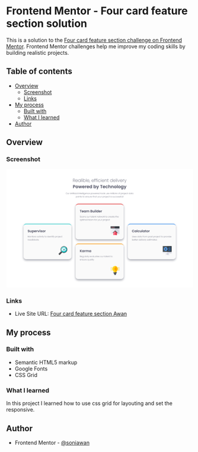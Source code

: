 # Frontend Mentor - Four card feature section solution

This is a solution to the [Four card feature section challenge on Frontend Mentor](https://www.frontendmentor.io/challenges/four-card-feature-section-weK1eFYK). Frontend Mentor challenges help me improve my coding skills by building realistic projects.

## Table of contents

- [Overview](#overview)
  - [Screenshot](#screenshot)
  - [Links](#links)
- [My process](#my-process)
  - [Built with](#built-with)
  - [What I learned](#what-i-learned)
- [Author](#author)

## Overview

### Screenshot

![Screenshot](./images/Screenshot.png)

### Links

- Live Site URL: [Four card feature section Awan]()

## My process

### Built with

- Semantic HTML5 markup
- Google Fonts
- CSS Grid

### What I learned

In this project I learned how to use css grid for layouting and set the responsive.

## Author

- Frontend Mentor - [@soniawan](https://www.frontendmentor.io/profile/soniawan)
